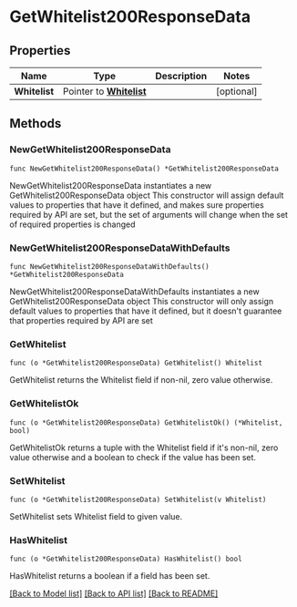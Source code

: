 # GetWhitelist200ResponseData

## Properties

Name | Type | Description | Notes
------------ | ------------- | ------------- | -------------
**Whitelist** | Pointer to [**Whitelist**](Whitelist.md) |  | [optional] 

## Methods

### NewGetWhitelist200ResponseData

`func NewGetWhitelist200ResponseData() *GetWhitelist200ResponseData`

NewGetWhitelist200ResponseData instantiates a new GetWhitelist200ResponseData object
This constructor will assign default values to properties that have it defined,
and makes sure properties required by API are set, but the set of arguments
will change when the set of required properties is changed

### NewGetWhitelist200ResponseDataWithDefaults

`func NewGetWhitelist200ResponseDataWithDefaults() *GetWhitelist200ResponseData`

NewGetWhitelist200ResponseDataWithDefaults instantiates a new GetWhitelist200ResponseData object
This constructor will only assign default values to properties that have it defined,
but it doesn't guarantee that properties required by API are set

### GetWhitelist

`func (o *GetWhitelist200ResponseData) GetWhitelist() Whitelist`

GetWhitelist returns the Whitelist field if non-nil, zero value otherwise.

### GetWhitelistOk

`func (o *GetWhitelist200ResponseData) GetWhitelistOk() (*Whitelist, bool)`

GetWhitelistOk returns a tuple with the Whitelist field if it's non-nil, zero value otherwise
and a boolean to check if the value has been set.

### SetWhitelist

`func (o *GetWhitelist200ResponseData) SetWhitelist(v Whitelist)`

SetWhitelist sets Whitelist field to given value.

### HasWhitelist

`func (o *GetWhitelist200ResponseData) HasWhitelist() bool`

HasWhitelist returns a boolean if a field has been set.


[[Back to Model list]](../README.md#documentation-for-models) [[Back to API list]](../README.md#documentation-for-api-endpoints) [[Back to README]](../README.md)


